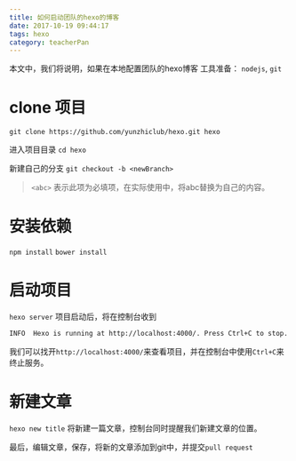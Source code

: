 ```yaml
---
title: 如何启动团队的hexo的博客
date: 2017-10-19 09:44:17
tags: hexo
category: teacherPan
---
```

本文中，我们将说明，如果在本地配置团队的hexo博客
工具准备： `nodejs`, `git`
<!-- more -->

# clone 项目
`git clone https://github.com/yunzhiclub/hexo.git hexo`

进入项目目录
`cd hexo`

新建自己的分支
`git checkout -b <newBranch>`

> `<abc>` 表示此项为必填项，在实际使用中，将abc替换为自己的内容。

# 安装依赖
`npm install`
`bower install`

# 启动项目
`hexo server`
项目启动后，将在控制台收到
```bash
INFO  Hexo is running at http://localhost:4000/. Press Ctrl+C to stop.
```
我们可以找开`http://localhost:4000/`来查看项目，并在控制台中使用`Ctrl+C`来终止服务。

# 新建文章
`hexo new title`
将新建一篇文章，控制台同时提醒我们新建文章的位置。

最后，编辑文章，保存，将新的文章添加到git中，并提交`pull request`

